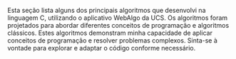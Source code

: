Esta seção lista alguns dos principais algoritmos que desenvolvi na linguagem C, utilizando o aplicativo WebAlgo da UCS. Os algoritmos foram projetados para abordar diferentes conceitos de programação e algoritmos clássicos.
Estes algoritmos demonstram minha capacidade de aplicar conceitos de programação e resolver problemas complexos. Sinta-se à vontade para explorar e adaptar o código conforme necessário.
